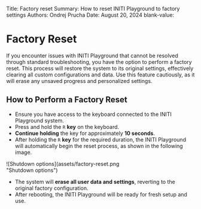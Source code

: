 Title:   Factory reset
Summary: How to reset INITI Playground to factory settings
Authors: Ondrej Prucha
Date:    August 20, 2024
blank-value:


# Factory Reset

If you encounter issues with INITI Playground that cannot be resolved through standard troubleshooting, you have the option to perform a factory reset. This process will restore the system to its original settings, effectively clearing all custom configurations and data. Use this feature cautiously, as it will erase any unsaved progress and personalized settings.

## How to Perform a Factory Reset

- Ensure you have access to the keyboard connected to the INITI Playground system.
- Press and hold the `R` **key** on the keyboard.
- **Continue holding** the key for approximately **10 seconds**.
- After holding the `R` **key** for the required duration, the INITI Playground will automatically begin the reset process, as shown in the following image.

<div style='width: 70%' class="center" markdown>
![Shutdown options](assets/factory-reset.png "Shutdown options")
</div>

- The system will **erase all user data and settings**, reverting to the original factory configuration.
- After rebooting, the INITI Playground will be ready for fresh setup and use.


<br />